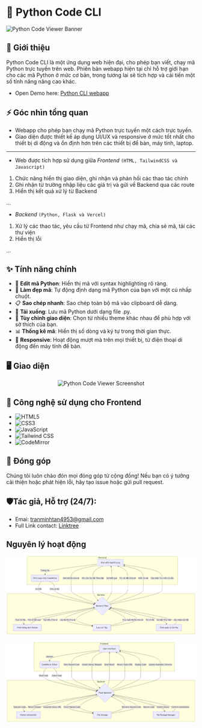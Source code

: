 
# 🐍 Python Code CLI

![Python Code Viewer Banner](https://i.postimg.cc/R0NfXPH8/Thi-t-k-ch-a-c-t-n-12.png)

## 🌟 Giới thiệu

Python Code CLI là một ứng dụng web hiện đại, cho phép bạn viết, chạy mã Python trực tuyến trên web. Phiên bản webapp hiện tại chỉ hỗ trợ giới hạn cho các mã Python ở mức cơ bản, trong tương lai sẽ tích hợp và cải tiến một số tính năng nâng cao khác.

- Open Demo here: [Python CLI webapp](https://python-cli-webapp.vercel.app/)


## ⚡ Góc nhìn tổng quan
- Webapp cho phép bạn chạy mã Python trực tuyến một cách trực tuyến.
- Giao diện được thiết kế áp dụng UI/UX và responsive ở mức tốt nhất cho thiết bị di động và ổn định hơn trên các thiết bị để bàn, máy tính, laptop.

---
- Web được tích hợp sử dụng giữa *Frontend* ```(HTML, TailwindCSS và Javascript)``` 
1. Chức năng hiển thị giao diện, ghi nhận và phản hồi các thao tác chính
2. Ghi nhận từ trường nhập liệu các giá trị và gửi về Backend qua các route
3. Hiển thị kết quả xử lý từ Backend

...
- *Backend* ```(Python, Flask và Vercel)```
1. Xử lý các thao tác, yêu cầu từ Frontend như chạy mã, chia sẻ mã, tải các thư viện
2. Hiển thị lỗi

...
## ✨ Tính năng chính

- 📝 **Edit mã Python**: Hiển thị mã với syntax highlighting rõ ràng.
- 🎨 **Làm đẹp mã**: Tự động định dạng mã Python của bạn với một cú nhấp chuột.
- 📋 **Sao chép nhanh**: Sao chép toàn bộ mã vào clipboard dễ dàng.
- 💾 **Tải xuống**: Lưu mã Python dưới dạng file .py.
- 🌈 **Tùy chỉnh giao diện**: Chọn từ nhiều theme khác nhau để phù hợp với sở thích của bạn.
- 📊 **Thống kê mã**: Hiển thị số dòng và ký tự trong thời gian thực.
- 📱 **Responsive**: Hoạt động mượt mà trên mọi thiết bị, từ điện thoại di động đến máy tính để bàn.

## 🖥 Giao diện

<div align="center">
  <img src="https://i.postimg.cc/QVLGyNSP/z6239064772438-c61e093d2bcbf1c6d6a68066813a9232.jpg" alt="Python Code Viewer Screenshot">
</div>

## 🚀 Công nghệ sử dụng cho Frontend

- ![HTML5](https://img.shields.io/badge/HTML5-E34F26?style=for-the-badge&logo=html5&logoColor=white)
- ![CSS3](https://img.shields.io/badge/CSS3-1572B6?style=for-the-badge&logo=css3&logoColor=white)
- ![JavaScript](https://img.shields.io/badge/JavaScript-F7DF1E?style=for-the-badge&logo=javascript&logoColor=black)
- ![Tailwind CSS](https://img.shields.io/badge/Tailwind_CSS-38B2AC?style=for-the-badge&logo=tailwind-css&logoColor=white)
- ![CodeMirror](https://img.shields.io/badge/CodeMirror-D30707?style=for-the-badge&logo=codemirror&logoColor=white)




## 🤝 Đóng góp

Chúng tôi luôn chào đón mọi đóng góp từ cộng đồng! Nếu bạn có ý tưởng cải thiện hoặc phát hiện lỗi, hãy tạo issue hoặc gửi pull request.



## 🛡️Tác giả, Hỗ trợ (24/7):
- Emai:  [tranminhtan4953@gmail.com](mailto:tranminhtan4953@gmail.com)
- Full Link contact: [Linktree](https://linktr.ee/tanbaycu)



## Nguyên lý hoạt động

![Tiếng Việt](images/tiengviet.png)




![English](images/english.png)